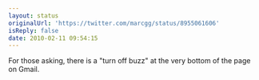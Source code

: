 ```yaml
---
layout: status
originalUrl: 'https://twitter.com/marcgg/status/8955061606'
isReply: false
date: 2010-02-11 09:54:15
---
```


For those asking, there is a "turn off buzz" at the very bottom of the page on Gmail.
